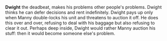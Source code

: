 **Dwight** the deadbeat, makes his problems other people's problems.
Dwight thinks he can defer decisions and rent indefinitely.
Dwight pays up only when Manny double-locks his unit and threatens to auction it off.
He does this over and over, refusing to deal with his baggage but also refusing to clear it out.
Perhaps deep inside, Dwight would rather Manny auction his stuff: then it would become someone else's problem.
